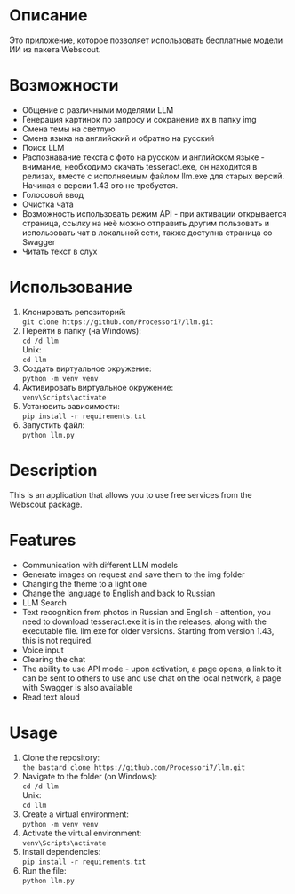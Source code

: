 # Описание
Это приложение, которое позволяет использовать бесплатные модели ИИ из пакета Webscout.  
# Возможности  
- Общение с различными моделями LLM
- Генерация картинок по запросу и сохранение их в папку img  
- Смена темы на светлую  
- Смена языка на английский и обратно на русский  
- Поиск LLM  
- Распознавание текста с фото на русском и английском языке - внимание, необходимо скачать tesseract.exe, он находится в релизах, вместе с исполняемым файлом llm.exe для старых версий. Начиная с версии 1.43 это не требуется.
- Голосовой ввод
- Очистка чата
- Возможность использовать режим API - при активации открывается страница, ссылку на неё можно отправить другим пользовать и использовать чат в локальной сети, также доступна страница со Swagger  
- Читать текст в слух

# Использование
1. Клонировать репозиторий:  
```git clone https://github.com/Processori7/llm.git```
2. Перейти в папку (на Windows):  
```cd /d llm```  
Unix:  
```cd llm```
3. Создать виртуальное окружение:  
```python -m venv venv```
4. Активировать виртуальное окружение:  
```venv\Scripts\activate```
5. Установить зависимости:  
```pip install -r requirements.txt```
6. Запустить файл:  
```python llm.py```  

# Description
This is an application that allows you to use free services from the Webscout package.  
# Features  
- Communication with different LLM models
- Generate images on request and save them to the img folder  
- Changing the theme to a light one  
- Change the language to English and back to Russian  
- LLM Search  
- Text recognition from photos in Russian and English - attention, you need to download tesseract.exe it is in the releases, along with the executable file. llm.exe for older versions. Starting from version 1.43, this is not required.
- Voice input
- Clearing the chat
- The ability to use API mode - upon activation, a page opens, a link to it can be sent to others to use and use chat on the local network, a page with Swagger is also available  
- Read text aloud
# Usage
1. Clone the repository:  
`the bastard clone https://github.com/Processori7/llm.git `
2. Navigate to the folder (on Windows):  
```cd /d llm```  
Unix:  
```cd llm```
3. Create a virtual environment:  
```python -m venv venv```
4. Activate the virtual environment:  
`venv\Scripts\activate`
5. Install dependencies:  
`pip install -r requirements.txt `
6. Run the file:  
```python llm.py```